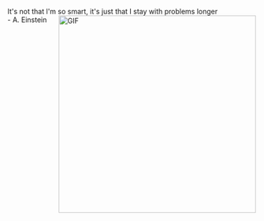 It's not that l'm so smart, it's just that I stay with problems longer
<br> - A. Einstein 
<img align="right" alt="GIF" src="https://raw.githubusercontent.com/blurred-machine/blurred-machine/master/animation.gif" width="400px" />
  




